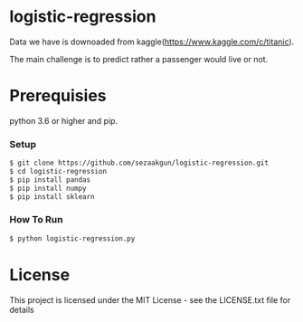# logistic-regression

Data we have is downoaded from kaggle(https://www.kaggle.com/c/titanic).

The main challenge is to predict rather a passenger would live or not.


# Prerequisies
  python 3.6 or higher and pip.



### Setup

```sh
$ git clone https://github.com/sezaakgun/logistic-regression.git
$ cd logistic-regression
$ pip install pandas
$ pip install numpy
$ pip install sklearn
```



### How To Run
```sh
$ python logistic-regression.py
```



# License
  This project is licensed under the MIT License - see the LICENSE.txt file for details
